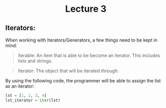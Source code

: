 <div align = "center">
  
# Lecture 3

</div>

## Iterators:
When working with Iterators/Generators, a few things need to be kept in mind:
>Iterable: An item that is able to be become an iterator. This includes lists and strings.

>Iterator: The object that will be iterated through. 

By using the following code, the programmer will be able to assign the list as an iterator:
```python
lst = [1, 2, 3, 4]
lst_iterator = iter(lst)
```
